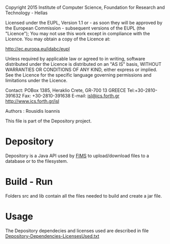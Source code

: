 Copyright 2015 Institute of Computer Science,
Foundation for Research and Technology - Hellas

Licensed under the EUPL, Version 1.1 or - as soon they will be approved
by the European Commission - subsequent versions of the EUPL (the "Licence");
You may not use this work except in compliance with the Licence.
You may obtain a copy of the Licence at:

http://ec.europa.eu/idabc/eupl

Unless required by applicable law or agreed to in writing, software distributed
under the Licence is distributed on an "AS IS" basis,
WITHOUT WARRANTIES OR CONDITIONS OF ANY KIND, either express or implied.
See the Licence for the specific language governing permissions and limitations
under the Licence.

Contact:  POBox 1385, Heraklio Crete, GR-700 13 GREECE
Tel:+30-2810-391632
Fax: +30-2810-391638
E-mail: isl@ics.forth.gr
http://www.ics.forth.gr/isl

Authors : Rousidis Ioannis

This file is part of the Depository project.

 

Depository
====

Depository is a Java API used by [FIMS](https://github.com/isl/FIMS) to upload/download files to a database or to the filesystem.


Build - Run
====
Folders src and lib contain all the files needed to build and create a jar file.

Usage
====
The Depository dependecies and licenses used are described in file [Depository-Dependencies-LicensesUsed.txt](https://github.com/isl/Depository/blob/master/Depository-Dependencies-LicensesUsed.txt)